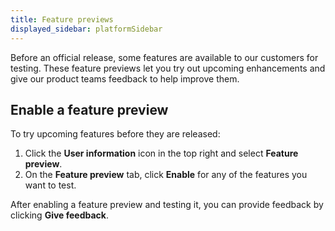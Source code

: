 ```yaml
---
title: Feature previews
displayed_sidebar: platformSidebar
---
```


Before an official release, some features are available to our customers for testing. These feature previews let you try out upcoming enhancements and give our product teams feedback to help improve them.

 <!-- vale off -->
## Enable a feature preview

To try upcoming features before they are released:

1. Click the **User information** icon in the top right and select
   **Feature preview**.
1. On the **Feature preview** tab, click **Enable** for any of the
   features you want to test.

After enabling a feature preview and testing it, you can provide
feedback by clicking **Give feedback**.
